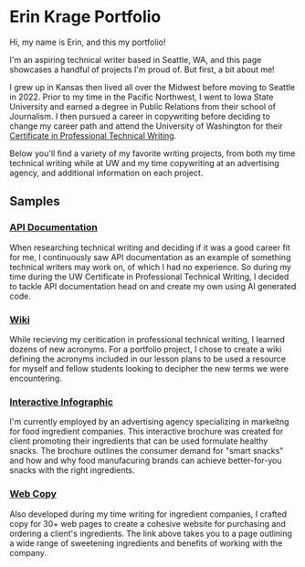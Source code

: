 # Erin Krage Portfolio

Hi, my name is Erin, and this my portfolio!

I'm an aspiring technical writer based in Seattle, WA, and this page showcases a handful of projects I'm proud of. But first, a bit about me!

I grew up in Kansas then lived all over the Midwest before moving to Seattle in 2022. Prior to my time in the Pacific Northwest, I went to Iowa State University and earned a degree in Public Relations from their school of Journalism. I then pursued a career in copywriting before deciding to change my career path and attend the University of Washington for their [Certificate in Professional Technical Writing](https://www.pce.uw.edu/certificates/professional-technical-writing).

Below you'll find a variety of my favorite writing projects, from both my time technical writing while at UW and my time copywriting at an advertising agency, and additional information on each project.

## Samples

### [API Documentation](https://starwipe.stoplight.io/docs/starwipe-api/jse08rmsinhvi-about-starwipe)
When researching technical writing and deciding if it was a good career fit for me, I continuously saw API documentation as an example of something technical writers may work on, of which I had no experience. So during my time during the UW Certificate in Professional Technical Writing, I decided to tackle API documentation head on and create my own using AI generated code.
### [Wiki](https://github.com/ekkrage/PTWGlossary/wiki/PTW-Acronym-Glossary)
While recieving my ceritication in professional technical writing, I learned dozens of new acronyms. For a portfolio project, I chose to create a wiki defining the acronyms included in our lesson plans to be used a resource for myself and fellow students looking to decipher the new terms we were encountering.     
### [Interactive Infographic](https://view.ceros.com/ck/adm-snacking-build-a-bar/p/1)
I'm currently employed by an advertising agency specializing in markeitng for food ingredient companies. This interactive brochure was created for client promoting their ingredients that can be used formulate healthy snacks. The brochure outlines the consumer demand for "smart snacks" and how and why food manufacuring brands can achieve better-for-you snacks with the right ingredients.
### [Web Copy](https://www.admbuydirect.com/ordering/sweeteners)
Also developed during my time writing for ingredient companies, I crafted copy for 30+ web pages to create a cohesive website for purchasing and ordering a client's ingredients. The link above takes you to a page outlining a wide range of sweetening ingredients and benefits of working with the company.
